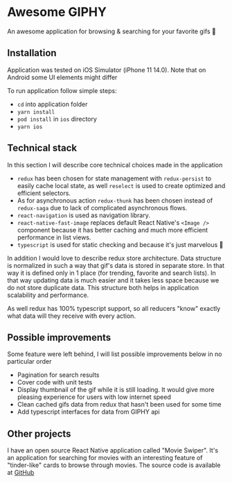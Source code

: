 # Awesome GIPHY

An awesome application for browsing & searching for your favorite gifs 🎉

## Installation

Application was tested on iOS Simulator (iPhone 11 14.0). Note that on Android some UI elements might differ

To run application follow simple steps:

- `cd` into application folder
- `yarn install`
- `pod install` in `ios` directory
- `yarn ios`

## Technical stack

In this section I will describe core technical choices made in the application

- `redux` has been chosen for state management with `redux-persist` to easily cache local state, as well `reselect` is used to create optimized and efficient selectors.
- As for asynchronous action `redux-thunk` has been chosen instead of `redux-saga` due to lack of complicated asynchronous flows.
- `react-navigation` is used as navigation library.
- `react-native-fast-image` replaces default React Native's `<Image />` component because it has better caching and much more efficient performance in list views.
- `typescript` is used for static checking and because it's just marvelous 🙂

In addition I would love to describe redux store architecture. Data structure is normalized in such a way that gif's data is stored in separate store. In that way it is defined only in 1 place (for trending, favorite and search lists). In that way updating data is much easier and it takes less space because we do not store duplicate data. This structure both helps in application scalability and performance.

As well redux has 100% typescript support, so all reducers "know" exactly what data will they receive with every action.

## Possible improvements

Some feature were left behind, I will list possible improvements below in no particular order

- Pagination for search results
- Cover code with unit tests
- Display thumbnail of the gif while it is still loading. It would give more pleasing experience for users with low internet speed
- Clean cached gifs data from redux that hasn't been used for some time
- Add typescript interfaces for data from GIPHY api

## Other projects

I have an open source React Native application called "Movie Swiper". It's an application for searching for movies with an interesting feature of "tinder-like" cards to browse through movies. The source code is available at [GitHub](https://github.com/azhavrid/movie-swiper)
